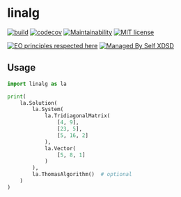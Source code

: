 # linalg

[![build](https://github.com/fedorpashin/statistical-modeling/workflows/build/badge.svg)](https://github.com/fedorpashin/linalg/actions)
[![codecov](https://codecov.io/gh/fedorpashin/linalg/branch/master/graph/badge.svg?token=TFJEK2G1FB)](https://codecov.io/gh/fedorpashin/linalg)
[![Maintainability](https://api.codeclimate.com/v1/badges/9aba06e9b8fbb065a7e0/maintainability)](https://codeclimate.com/github/fedorpashin/linalg/maintainability)
[![MIT license](https://img.shields.io/badge/License-MIT-blue.svg)](https://lbesson.mit-license.org/)

[![EO principles respected here](https://www.elegantobjects.org/badge.svg)](https://www.elegantobjects.org)
[![Managed By Self XDSD](https://self-xdsd.com/b/mbself.svg)](https://self-xdsd.com/p/fedorpashin/linalg?provider=github)

## Usage

```python
import linalg as la

print(
    la.Solution(
        la.System(
            la.TridiagonalMatrix(
                [4, 9],
                [23, 5],
                [5, 16, 2]
            ),
            la.Vector(
                [5, 8, 1]
            )
        ),
        la.ThomasAlgorithm()  # optional
    )
)
```

